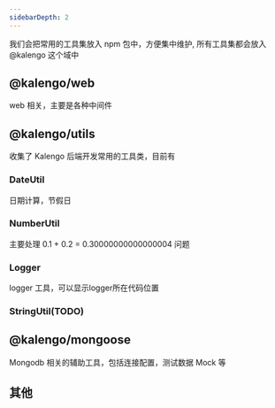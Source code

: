 ```yaml
---
sidebarDepth: 2
---
```


我们会把常用的工具集放入 npm 包中，方便集中维护, 所有工具集都会放入 @kalengo 这个域中

## @kalengo/web
web 相关，主要是各种中间件

## @kalengo/utils

收集了 Kalengo 后端开发常用的工具类，目前有
### DateUtil
日期计算，节假日

### NumberUtil
主要处理 0.1 + 0.2 = 0.30000000000000004 问题

### Logger
logger 工具，可以显示logger所在代码位置

### StringUtil(TODO)

## @kalengo/mongoose
Mongodb 相关的辅助工具，包括连接配置，测试数据 Mock 等

## 其他
